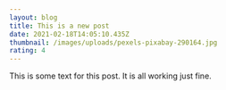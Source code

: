 ```yaml
---
layout: blog
title: This is a new post
date: 2021-02-18T14:05:10.435Z
thumbnail: /images/uploads/pexels-pixabay-290164.jpg
rating: 4
---
```

This is some text for this post. It is all working just fine.